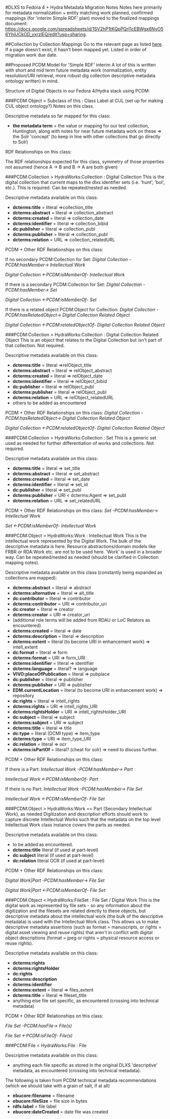 #DLXS to Fedora 4 + Hydra Metadata Migration Notes
Notes here primarily for metadata normalization + entity matching work planned, confirmed mappings (for 'interim Simple RDF' plan) moved to the finalized mappings document: https://docs.google.com/spreadsheets/d/1SV2hP1tKQpPQrI1cEBWgx6NyO56YhjUCkOD_vxrzlEQ/edit?usp=sharing.

##Collection by Collection Mappings
Go to the relevant page as listed [here](toBeMigrated.md). If a page doesn't exist, it hasn't been mapped yet. Listed in order of migration work due date.

##Proposed PCDM Model for 'Simple RDF' interim
A lot of this is written with short and mid term future metadata work (normalization, entity resolution/URI retrieval, more robust dig collection descriptive metadata ontology written) in mind.

Structure of Digital Objects in our Fedora 4/Hydra stack using PCDM:

###PCDM Object > Subclass of this : Class Label at CUL (set up for making CUL object ontology?)
Notes on this class.

Descriptive metadata so far mapped for this class:

- **the metadata term** = the value or mapping for our test collection, Huntington, along with notes for near future metadata work on these => the Solr 'concept' (to keep in line with other collections that go directly to Solr)

RDF Relationships on this class:

The RDF relationships expected for this class, symmetry of those properties not assumed (hence A -> B and B -> A are both given)

###PCDM:Collection > HydraWorks:Collection : Digital Collection
This is the digital collection that current maps to the dlxs identifier sets (i.e. 'hunt', 'bol', etc.). This is required. Can be repeated/nested as needed.

Descriptive metadata available on this class:

- **dcterms:title** = literal =>collection_title
- **dcterms:abstract** = literal => collection_abstract
- **dcterms:created** = literal => collection_date
- **dcterms:identifier** = literal => collection_bibid
- **dc:publisher** = literal => collection_publ
- **dcterms:publisher** = literal => collection_publ
- **dcterms:relation** = URL => collection_relatedURL

PCDM + Other RDF Relationships on this class:

If no secondary PCDM:Collection for Set:
*Digital Collection -PCDM:hasMember-> Intellectual Work*

*Digital Collection <-PCDM:isMemberOf- Intellectual Work*

If there is a secondary PCDM:Collection for Set:
*Digital Collection -PCDM:hasMember-> Set*

*Digital Collection <-PCDM:isMemberOf- Set*

If there is a related object PCDM:Object for Collection:
*Digital Collection -PCDM:hasRelatedObject-> Digital Collection Related Object*

*Digital Collection <-PCDM:relatedObjectOf- Digital Collection Related Object*

###PCDM:Collection > HydraWorks:Collection : Digital Collection Related Object
This is an object that relates to the Digital Collection but isn't part of that collection. Not required.

Descriptive metadata available on this class:

- **dcterms:title** = literal =>relObject_title
- **dcterms:abstract** = literal => relObject_abstract
- **dcterms:created** = literal => relObject_date
- **dcterms:identifier** = literal => relObject_bibid
- **dc:publisher** = literal => relObject_publ
- **dcterms:publisher** = literal => relObject_publ
- **dcterms:relation** = URL => relObject_relatedURL
- others to be added as encountered

PCDM + Other RDF Relationships on this class:
*Digital Collection -PCDM:hasRelatedObject-> Digital Collection Related Object*

*Digital Collection <-PCDM:relatedObjectOf- Digital Collection Related Object*

###PCDM:Collection > HydraWorks:Collection : Set
This is a generic set used as needed for further differentiation of works and collections. Not required.

Descriptive metadata available on this class:

- **dcterms:title** = literal => set_title
- **dcterms:abstract** = literal => set_abstract
- **dcterms:created** = literal => set_date
- **dcterms:identifier** = literal => set_id
- **dc:publisher** = literal => set_publ
- **dcterms:publisher** = URI < dcterms:Agent => set_publ
- **dcterms:relation** = URL => set_relatedURL

PCDM + Other RDF Relationships on this class:
*Set -PCDM:hasMember-> Intellectual Work*

*Set <-PCDM:isMemberOf- Intellectual Work*

###PCDM:Object > HydraWorks:Work : Intellectual Work
This is the intellectual work represented by the Digital Work. The bulk of the descriptive metadata is here. Resource abstractions/domain models like FRBR or RDA:Work etc. are not to be used here. 'Work' is used in a broader way. Can be repeated/nested as needed (should be clarified in Collection mapping notes).

Descriptive metadata available on this class (constantly being expanded as collections are mapped):

- **dcterms:abstract** = literal => abstract
- **dcterms:alternative** = literal => alt_title
- **dc:contributor** = literal => contributor
- **dcterms:contributor** = URI => contributor_uri
- **dc:creator** = literal => creator
- **dcterms:creator** = URI => creator_uri
- (additional role terms will be added from RDAU or LoC Relators as encountered)
- **dcterms:created** = literal => date
- **dcterms:description** = literal => description
- **dcterms:extent** = literal (to become URI in enhancement work) => intell_extent
- **dc:format** = literal => form
- **dcterms:format** = URI => form_URI
- **dcterms:identifier** = literal => identifier
- **dcterms:language** = literal? => language
- **VIVO:placeOfPublication** = literal => pubplace 
- **dc:publisher** = literal => publisher
- **dcterms:publisher** = URI => publisher
- **EDM.currentLocation** = literal (to become URI in enhancement work) => repository
- **dc:rights** = literal => intell_rights
- **dcterms:rights** = URI => intell_rights_URI
- **dcterms:rightsHolder** = URI => intell_rightsHolder_URI
- **dc:subject** = literal => subject
- **dcterms:subject** = URI => subject
- **dcterms:title** = literal => title
- **dc:type** = literal (DCMI type) => item_type
- **dcterms:type** = URI => item_type_URI
- **dc:relation** = literal => ocr
- **dcterms:isPartOf** = literal? (cheat for solr) => need to discuss further.

PCDM + Other RDF Relationships on this class:

If there is a Part:
*Intellectual Work -PCDM:hasMember-> Part*

*Intellectual Work <-PCDM:isMemberOf- Part*

If there is no Part:
*Intellectual Work -PCDM:hasMember-> File Set*

*Intellectual Work <-PCDM:isMemberOf- File Set*

###PCDM:Object > HydraWorks:Work == Part (Secondary Intellectual Work), as needed
Digitization and description efforts should work to capture discrete Intellectual Works such that the metadata on the top level Intellectual Work class instance covers the parts as needed. 

Descriptive metadata available on this class:

- to be added as encountered. 
- **dcterms:title** literal (if used at part-level)
- **dc:subject** literal (if used at part-level)
- **dc:relation** literal OCR (if used at part-level)

PCDM + Other RDF Relationships on this class:

*Digital Work|Part -PCDM:hasMember-> File Set*

*Digital Work|Part <-PCDM:isMemberOf- File Set*

###PCDM:Object < HydraWorks:FileSet : File Set / Digital Work
This is the digital work as represented by file sets - so any information about the digitization and the filesets are related directly to these objects, but descriptive metadata about the intellectual work (the bulk of the descriptive metadata) is used with the Intellectual Work class. This allows us to make descriptive metadata assertions (such as format = manuscripts, or rights = digital asset viewing and reuse rights) that aren't in conflict with digital object descriptions (format = jpeg or rights = physical resource access or reuse rights).

Descriptive metadata available on this class:

- **dcterms:rights**
- **dcterms:rightsHolder**
- **dc:rights**
- **dcterms:description**
- **dcterms:identifier**
- **dcterms:extent** = literal => files_extent
- **dcterms:title** = literal => fileset_title
- anything else file set specific, as encountered (crossing into technical metadata)

PCDM + Other RDF Relationships on this class:

*File Set -PCDM:hasFile-> File(s)*

*File Set <-PCDM:isFileOf- File(s)*

###PCDM:File < HydraWorks:File : File

Descriptive metadata available on this class:

- anything each file specific as stored in the original DLXS 'descriptive' metadata, as encountered (crossing into technical metadata). 
 
The following is taken from PCDM technical metadata recommendations (which we should take with a grain of salt, if at all)
- **ebucore:filename** = filename
- **ebucore:fileSize** = file size in bytes
- **rdfs:label** = file label
- **ebucore:dateCreated** = date file was created

